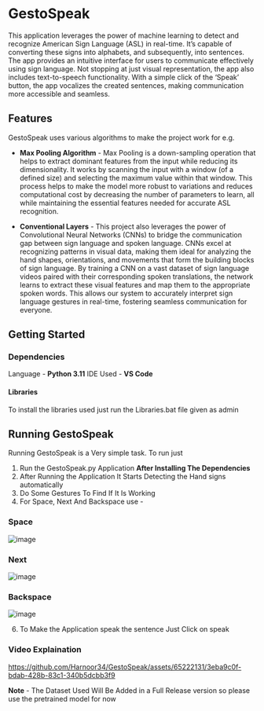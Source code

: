 # GestoSpeak

This application leverages the power of machine learning to detect and recognize American Sign Language (ASL) in real-time. It’s capable of converting these signs into alphabets, and subsequently, into sentences. The app provides an intuitive interface for users to communicate effectively using sign language. Not stopping at just visual representation, the app also includes text-to-speech functionality. With a simple click of the ‘Speak’ button, the app vocalizes the created sentences, making communication more accessible and seamless.

## Features

GestoSpeak uses various algorithms to make the project work for e.g.

* **Max Pooling Algorithm** - Max Pooling is a down-sampling operation that helps to extract dominant features from the input while reducing its dimensionality. It works by scanning the input with a window (of a defined size) and selecting the maximum value within that window. This process helps to make the model more robust to variations and reduces computational cost by decreasing the number of parameters to learn, all while maintaining the essential features needed for accurate ASL recognition.

* **Conventional Layers** - This project also leverages the power of Convolutional Neural Networks (CNNs) to bridge the communication gap between sign language and spoken language. CNNs excel at recognizing patterns in visual data, making them ideal for analyzing the hand shapes, orientations, and movements that form the building blocks of sign language. By training a CNN on a vast dataset of sign language videos paired with their corresponding spoken translations, the network learns to extract these visual features and map them to the appropriate spoken words. This allows our system to accurately interpret sign language gestures in real-time, fostering seamless communication for everyone.

## Getting Started 

### Dependencies

Language - **Python 3.11**
IDE Used - **VS Code**

#### Libraries

To install the libraries used just run the Libraries.bat file given as admin

## Running GestoSpeak

Running GestoSpeak is a Very simple task. To run just

1. Run the GestoSpeak.py Application **After Installing The Dependencies**
2. After Running the Application It Starts Detecting the Hand signs automatically
3. Do Some Gestures To Find If It Is Working
4. For Space, Next And Backspace use -
### Space

![image](https://github.com/Harnoor34/GestoSpeak/assets/65222131/57ad6a39-9e01-4d99-8bb7-133d35177111)

### Next

![image](https://github.com/Harnoor34/GestoSpeak/assets/65222131/fe786586-2e49-4f29-aef3-1c1f339852d5)

### Backspace

![image](https://github.com/Harnoor34/GestoSpeak/assets/65222131/126317d4-5426-4867-ad6e-dc46dd3013cd)
   
6. To Make the Application speak the sentence Just Click on speak

### Video Explaination

  https://github.com/Harnoor34/GestoSpeak/assets/65222131/3eba9c0f-bdab-428b-83c1-340b5dcbb3f9

**Note** - The Dataset Used Will Be Added in a Full Release version so please use the pretrained model for now
